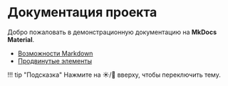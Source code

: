 # Документация проекта

Добро пожаловать в демонстрационную документацию на **MkDocs Material**.

- [Возможности Markdown](features.md)
- [Продвинутые элементы](advanced.md)

!!! tip "Подсказка"
    Нажмите на ☀️/🌙 вверху, чтобы переключить тему.
